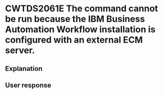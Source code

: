 # CWTDS2061E The command cannot be run because the IBM Business Automation Workflow installation is configured with an external ECM server.

## Explanation

## User response